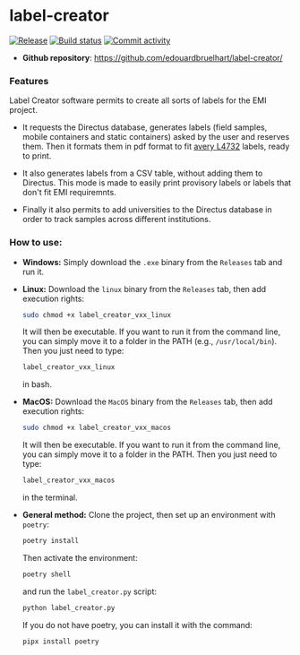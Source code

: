 # label-creator

[![Release](https://img.shields.io/github/v/release/edouardbruelhart/label-creator)](https://img.shields.io/github/v/release/edouardbruelhart/label-creator)
[![Build status](https://img.shields.io/github/actions/workflow/status/edouardbruelhart/label-creator/main.yml?branch=main)](https://github.com/edouardbruelhart/label-creator/actions/workflows/main.yml?query=branch%3Amain)
[![Commit activity](https://img.shields.io/github/commit-activity/m/edouardbruelhart/label-creator)](https://img.shields.io/github/commit-activity/m/edouardbruelhart/label-creator)

- **Github repository**: <https://github.com/edouardbruelhart/label-creator/>
### Features
Label Creator software permits to create all sorts of labels for the EMI project. 

- It requests the Directus database, generates labels (field samples, mobile containers and static containers) asked by the user and reserves them. Then it formats them in pdf format to fit [avery L4732](https://www.avery.co.uk/product/mini-multipurpose-labels-l4732rev-25) labels, ready to print.

- It also generates labels from a CSV table, without adding them to Directus. This mode is made to easily print provisory labels or labels that don't fit EMI requiremnts.

- Finally it also permits to add universities to the Directus database in order to track samples across different institutions.

### How to use:

- **Windows:** Simply download the `.exe` binary from the `Releases` tab and run it.
- **Linux:** Download the `linux` binary from the `Releases` tab, then add execution rights:

  ```bash
  sudo chmod +x label_creator_vxx_linux
  ```

  It will then be executable. If you want to run it from the command line, you can simply move it to a folder in the PATH (e.g., `/usr/local/bin`). Then you just need to type:

  ```bash
  label_creator_vxx_linux
  ```

  in bash.

- **MacOS:** Download the `MacOS` binary from the `Releases` tab, then add execution rights:

  ```bash
  sudo chmod +x label_creator_vxx_macos
  ```

  It will then be executable. If you want to run it from the command line, you can simply move it to a folder in the PATH. Then you just need to type:

  ```bash
  label_creator_vxx_macos
  ```

  in the terminal.
- **General method:** Clone the project, then set up an environment with `poetry`:

  ```bash
  poetry install
  ```

  Then activate the environment:

  ```bash
  poetry shell
  ```

  and run the `label_creator.py` script:

  ```bash
  python label_creator.py
  ```

  If you do not have poetry, you can install it with the command:

  ```bash
  pipx install poetry
  ```